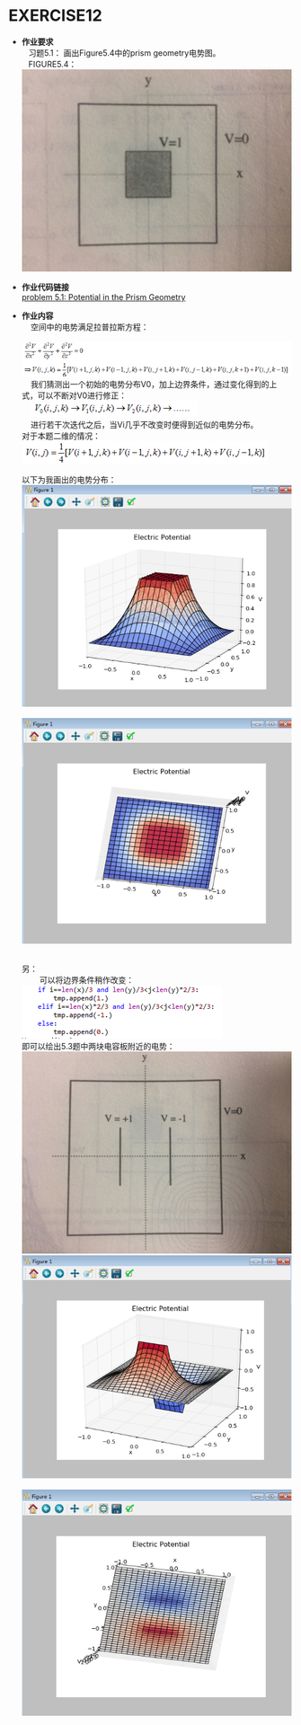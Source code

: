 EXERCISE12
=======
      
 - **作业要求**     
    习题5.1： 画出Figure5.4中的prism geometry电势图。      
    FIGURE5.4：       
    ![figure5.4](https://github.com/Pu-ZH/compuationalphysics_N2014301020017/blob/master/EXERCISE12/homework12-9.jpg)    
       
 - **作业代码链接**     
     [problem 5.1: Potential in the Prism Geometry](https://github.com/Pu-ZH/compuationalphysics_N2014301020017/blob/master/EXERCISE12/homework12.py)   
            
 - **作业内容**       
     空间中的电势满足拉普拉斯方程：     
     ![1](https://github.com/Pu-ZH/compuationalphysics_N2014301020017/blob/master/EXERCISE12/homework12-6.png)     
     我们猜测出一个初始的电势分布V0，加上边界条件，通过变化得到的上式，可以不断对V0进行修正：        
     ![2](https://github.com/Pu-ZH/compuationalphysics_N2014301020017/blob/master/EXERCISE12/homework12-7.png)       
     进行若干次迭代之后，当Vi几乎不改变时便得到近似的电势分布。      
     对于本题二维的情况：     
     ![3](https://github.com/Pu-ZH/compuationalphysics_N2014301020017/blob/master/EXERCISE12/homework12-8.png)      
     
     以下为我画出的电势分布：     
     ![4](https://github.com/Pu-ZH/compuationalphysics_N2014301020017/blob/master/EXERCISE12/homework12-1.png)      
     ![5](https://github.com/Pu-ZH/compuationalphysics_N2014301020017/blob/master/EXERCISE12/homework12-2.png)      
     
     另：     
         可以将边界条件稍作改变：    
     ![6](https://github.com/Pu-ZH/compuationalphysics_N2014301020017/blob/master/EXERCISE12/homework12-5.png)      
     即可以绘出5.3题中两块电容板附近的电势：     
     ![9](https://github.com/Pu-ZH/compuationalphysics_N2014301020017/blob/master/EXERCISE12/homework12-10.jpg)     
     ![7](https://github.com/Pu-ZH/compuationalphysics_N2014301020017/blob/master/EXERCISE12/homework12-3.png)      
     ![8](https://github.com/Pu-ZH/compuationalphysics_N2014301020017/blob/master/EXERCISE12/homework12-4.png)      
     
